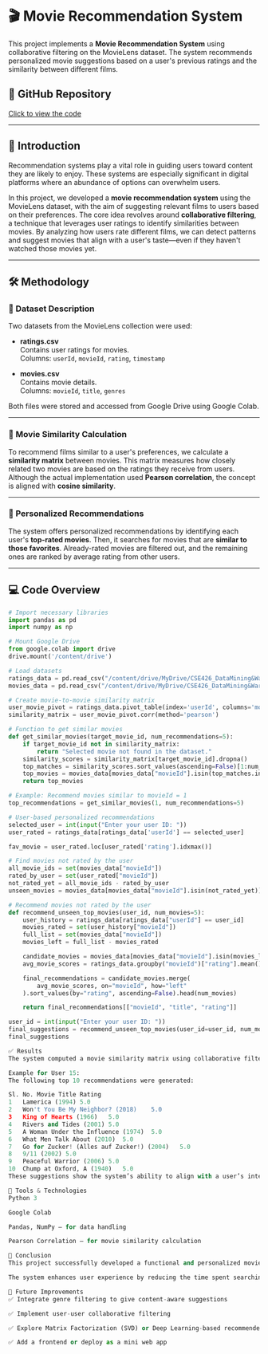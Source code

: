 # 🎬 Movie Recommendation System

This project implements a **Movie Recommendation System** using collaborative filtering on the MovieLens dataset. The system recommends personalized movie suggestions based on a user's previous ratings and the similarity between different films.

## 📂 GitHub Repository

[Click to view the code](https://github.com/Ahana-tabassum/CSE426_DataMining-WarehouseLAB/blob/main/MaheruTabassumOhana_2125051015_Assignment01.ipynb)

---

## 📌 Introduction

Recommendation systems play a vital role in guiding users toward content they are likely to enjoy. These systems are especially significant in digital platforms where an abundance of options can overwhelm users.

In this project, we developed a **movie recommendation system** using the MovieLens dataset, with the aim of suggesting relevant films to users based on their preferences. The core idea revolves around **collaborative filtering**, a technique that leverages user ratings to identify similarities between movies. By analyzing how users rate different films, we can detect patterns and suggest movies that align with a user's taste—even if they haven't watched those movies yet.

---

## 🛠 Methodology

### 📁 Dataset Description

Two datasets from the MovieLens collection were used:

- **ratings.csv**  
  Contains user ratings for movies.  
  Columns: `userId`, `movieId`, `rating`, `timestamp`

- **movies.csv**  
  Contains movie details.  
  Columns: `movieId`, `title`, `genres`

Both files were stored and accessed from Google Drive using Google Colab.

---

### 🧠 Movie Similarity Calculation

To recommend films similar to a user's preferences, we calculate a **similarity matrix** between movies. This matrix measures how closely related two movies are based on the ratings they receive from users. Although the actual implementation used **Pearson correlation**, the concept is aligned with **cosine similarity**.

---

### 🎯 Personalized Recommendations

The system offers personalized recommendations by identifying each user's **top-rated movies**. Then, it searches for movies that are **similar to those favorites**. Already-rated movies are filtered out, and the remaining ones are ranked by average rating from other users.

---

## 💻 Code Overview

```python
# Import necessary libraries
import pandas as pd
import numpy as np

# Mount Google Drive
from google.colab import drive
drive.mount('/content/drive')

# Load datasets
ratings_data = pd.read_csv("/content/drive/MyDrive/CSE426_DataMining&WarehouseLAB/Assignment01/ratings.csv")
movies_data = pd.read_csv("/content/drive/MyDrive/CSE426_DataMining&WarehouseLAB/Assignment01/movies.csv")

# Create movie-to-movie similarity matrix
user_movie_pivot = ratings_data.pivot_table(index='userId', columns='movieId', values='rating')
similarity_matrix = user_movie_pivot.corr(method='pearson')

# Function to get similar movies
def get_similar_movies(target_movie_id, num_recommendations=5):
    if target_movie_id not in similarity_matrix:
        return "Selected movie not found in the dataset."
    similarity_scores = similarity_matrix[target_movie_id].dropna()
    top_matches = similarity_scores.sort_values(ascending=False)[1:num_recommendations+1]
    top_movies = movies_data[movies_data["movieId"].isin(top_matches.index)][["movieId", "title"]]
    return top_movies

# Example: Recommend movies similar to movieId = 1
top_recommendations = get_similar_movies(1, num_recommendations=5)

# User-based personalized recommendations
selected_user = int(input("Enter your user ID: "))
user_rated = ratings_data[ratings_data['userId'] == selected_user]

fav_movie = user_rated.loc[user_rated['rating'].idxmax()]

# Find movies not rated by the user
all_movie_ids = set(movies_data["movieId"])
rated_by_user = set(user_rated["movieId"])
not_rated_yet = all_movie_ids - rated_by_user
unseen_movies = movies_data[movies_data["movieId"].isin(not_rated_yet)]

# Recommend movies not rated by the user
def recommend_unseen_top_movies(user_id, num_movies=5):
    user_history = ratings_data[ratings_data["userId"] == user_id]
    movies_rated = set(user_history["movieId"])
    full_list = set(movies_data["movieId"])
    movies_left = full_list - movies_rated

    candidate_movies = movies_data[movies_data["movieId"].isin(movies_left)]
    avg_movie_scores = ratings_data.groupby("movieId")["rating"].mean()

    final_recommendations = candidate_movies.merge(
        avg_movie_scores, on="movieId", how="left"
    ).sort_values(by="rating", ascending=False).head(num_movies)

    return final_recommendations[["movieId", "title", "rating"]]

user_id = int(input("Enter your user ID: "))
final_suggestions = recommend_unseen_top_movies(user_id=user_id, num_movies=10)
final_suggestions

✅ Results
The system computed a movie similarity matrix using collaborative filtering based on user ratings, allowing it to identify films with strong correlations in viewer preferences.

Example for User 15:
The following top 10 recommendations were generated:

Sl. No.	Movie Title	Rating
1	Lamerica (1994)	5.0
2	Won't You Be My Neighbor? (2018)	5.0
3	King of Hearts (1966)	5.0
4	Rivers and Tides (2001)	5.0
5	A Woman Under the Influence (1974)	5.0
6	What Men Talk About (2010)	5.0
7	Go for Zucker! (Alles auf Zucker!) (2004)	5.0
8	9/11 (2002)	5.0
9	Peaceful Warrior (2006)	5.0
10	Chump at Oxford, A (1940)	5.0
These suggestions show the system’s ability to align with a user’s interests, including non-mainstream or international films.

🧰 Tools & Technologies
Python 3

Google Colab

Pandas, NumPy – for data handling

Pearson Correlation – for movie similarity calculation

🧾 Conclusion
This project successfully developed a functional and personalized movie recommendation system using the MovieLens dataset. By applying collaborative filtering techniques and computing a similarity matrix between films, the system provides movie suggestions tailored to each user’s preferences.

The system enhances user experience by reducing the time spent searching for content and increasing the relevance of what is suggested.

🚀 Future Improvements
✅ Integrate genre filtering to give content-aware suggestions

✅ Implement user-user collaborative filtering

✅ Explore Matrix Factorization (SVD) or Deep Learning-based recommenders

✅ Add a frontend or deploy as a mini web app
